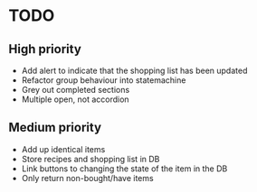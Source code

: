 # TODO
## High priority
* Add alert to indicate that the shopping list has been updated
* Refactor group behaviour into statemachine
* Grey out completed sections
* Multiple open, not accordion

## Medium priority
* Add up identical items
* Store recipes and shopping list in DB
* Link buttons to changing the state of the item in the DB
* Only return non-bought/have items
